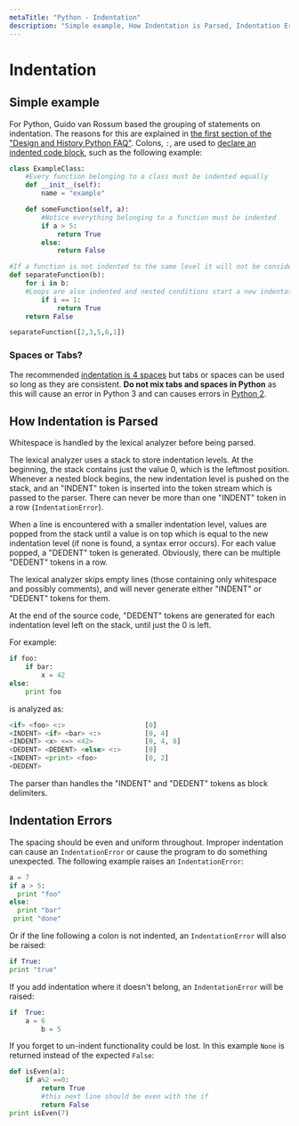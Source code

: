 ```yaml
---
metaTitle: "Python - Indentation"
description: "Simple example, How Indentation is Parsed, Indentation Errors"
---
```


# Indentation




## Simple example


For Python, Guido van Rossum based the grouping of statements on indentation. The reasons for this are explained in [the first section of the "Design and History Python FAQ"](https://docs.python.org/3/faq/design.html). Colons, `:`, are used to [declare an indented code block](https://docs.python.org/3/faq/design.html#why-are-colons-required-for-the-if-while-def-class-statements), such as the following example:

```py
class ExampleClass:
    #Every function belonging to a class must be indented equally
    def __init__(self):
        name = "example"

    def someFunction(self, a):
        #Notice everything belonging to a function must be indented
        if a > 5:
            return True
        else:
            return False

#If a function is not indented to the same level it will not be considers as part of the parent class
def separateFunction(b):
    for i in b:
    #Loops are also indented and nested conditions start a new indentation
        if i == 1:
            return True
    return False

separateFunction([2,3,5,6,1])

```

### Spaces or Tabs?

The recommended [indentation is 4 spaces](https://www.python.org/dev/peps/pep-0008/#tabs-or-spaces) but tabs or spaces can be used so long as they are consistent. ****Do not mix tabs and spaces in Python**** as this will cause an error in Python 3 and can causes errors in [Python 2](http://stackoverflow.com/questions/2034517/pythons-interpretation-of-tabs-and-spaces-to-indent/25471702#25471702).



## How Indentation is Parsed


Whitespace is handled by the lexical analyzer before being parsed.

The lexical analyzer uses a stack to store indentation levels. At the beginning, the stack contains just the value 0, which is the leftmost position. Whenever a nested block begins, the new indentation level is pushed on the stack, and an "INDENT" token is inserted into the token stream which is passed to the parser. There can never be more than one "INDENT" token in a row (`IndentationError`).

When a line is encountered with a smaller indentation level, values are popped from the stack until a value is on top which is equal to the new indentation level (if none is found, a syntax error occurs). For each value popped, a "DEDENT" token is generated. Obviously, there can be multiple "DEDENT" tokens in a row.

The lexical analyzer skips empty lines (those containing only whitespace and possibly comments), and will never generate either "INDENT" or "DEDENT" tokens for them.

At the end of the source code, "DEDENT" tokens are generated for each indentation level left on the stack, until just the 0 is left.

For example:

```py
if foo:
    if bar:
        x = 42
else:
    print foo

```

is analyzed as:

```py
<if> <foo> <:>                    [0]
<INDENT> <if> <bar> <:>           [0, 4]
<INDENT> <x> <=> <42>             [0, 4, 8]
<DEDENT> <DEDENT> <else> <:>      [0]
<INDENT> <print> <foo>            [0, 2]
<DEDENT> 

```

The parser than handles the "INDENT" and "DEDENT" tokens as block delimiters.



## Indentation Errors


The spacing should be even and uniform throughout. Improper indentation can cause an `IndentationError` or cause the program to do something unexpected. The following example raises an `IndentationError`:

```py
a = 7
if a > 5:
  print "foo"
else:
  print "bar"
 print "done"

```

Or if the line following a colon is not indented, an `IndentationError` will also be raised:

```py
if True:
print "true"

```

If you add indentation where it doesn't belong, an `IndentationError` will be raised:

```py
if  True:
    a = 6
        b = 5

```

If you forget to un-indent functionality could be lost. In this example `None` is returned instead of the expected `False`:

```py
def isEven(a):
    if a%2 ==0:
        return True
        #this next line should be even with the if
        return False
print isEven(7)

```

